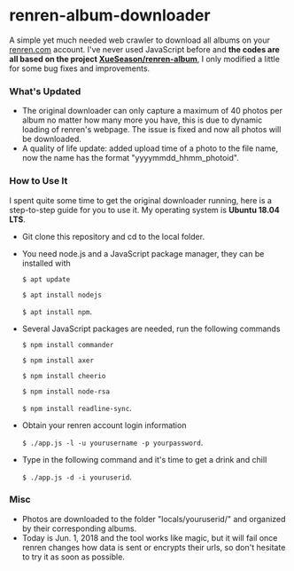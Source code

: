# renren-album-downloader
A simple yet much needed web crawler to download all albums on your [renren.com](renren.com) account. I&apos;ve never used JavaScript before and __the codes are all based on the project [XueSeason/renren-album](https://github.com/XueSeason/renren-album)__, I only modified a little for some bug fixes and improvements.

### What&apos;s Updated
- The original downloader can only capture a maximum of 40 photos per album no matter how many more you have, this is due to dynamic loading of renren&apos;s webpage. The issue is fixed and now all photos will be downloaded.
- A quality of life update: added upload time of a photo to the file name, now the name has the format &quot;yyyymmdd_hhmm_photoid&quot;.

### How to Use It
I spent quite some time to get the original downloader running, here is a step-to-step guide for you to use it. My operating system is __Ubuntu 18.04 LTS__.
- Git clone this repository and cd to the local folder.
- You need node.js and a JavaScript package manager, they can be installed with

  `$ apt update`

  `$ apt install nodejs`

  `$ apt install npm`.
- Several JavaScript packages are needed, run the following commands

  `$ npm install commander`

  `$ npm install axer`

  `$ npm install cheerio`

  `$ npm install node-rsa`

  `$ npm install readline-sync`.
- Obtain your renren account login information

  `$ ./app.js -l -u yourusername -p yourpassword`.
- Type in the following command and it&apos;s time to get a drink and chill

  `$ ./app.js -d -i youruserid`.

### Misc
- Photos are downloaded to the folder &quot;locals/youruserid/&quot; and organized by their corresponding albums.
- Today is Jun. 1, 2018 and the tool works like magic, but it will fail once renren changes how data is sent or encrypts their urls, so don't hesitate to try it as soon as possible.
